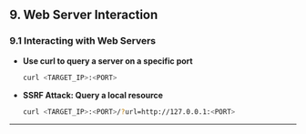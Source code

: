 

## 9. Web Server Interaction

### 9.1 Interacting with Web Servers

- **Use curl to query a server on a specific port**  
   ```bash
   curl <TARGET_IP>:<PORT>
   ```

- **SSRF Attack: Query a local resource**  
   ```bash
   curl <TARGET_IP>:<PORT>/?url=http://127.0.0.1:<PORT>
   ```

---

